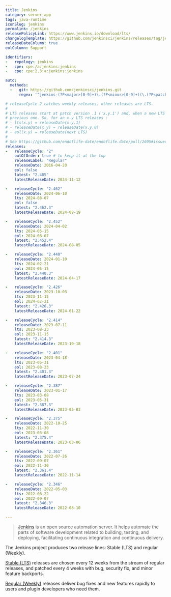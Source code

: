```yaml
---
title: Jenkins
category: server-app
tags: java-runtime
iconSlug: jenkins
permalink: /jenkins
releasePolicyLink: https://www.jenkins.io/download/lts/
changelogTemplate: https://github.com/jenkinsci/jenkins/releases/tag/jenkins-__LATEST__
releaseDateColumn: true
eolColumn: Support

identifiers:
-   repology: jenkins
-   cpe: cpe:/a:jenkins:jenkins
-   cpe: cpe:2.3:a:jenkins:jenkins

auto:
  methods:
  -   git: https://github.com/jenkinsci/jenkins.git
      regex: '^jenkins-(?P<major>[0-9]+)\.(?P<minor>[0-9]+)(\.(?P<patch>[0-9]+))?$'

# releaseCycle 2 catches weekly releases, other releases are LTS.
#
# LTS releases start at patch version .1 ('x.y.1') and, when a new LTS is released, it replaces the
# previous one. So, for an x.y LTS releases :
# - lts(x.y) = releaseDate(x.y.1)
# - releaseDate(x.y) = releaseDate(x.y.0)
# - eol(x.y) = releaseDate(next LTS)
#
# See https://github.com/endoflife-date/endoflife.date/pull/2695#issuecomment-1472929098
releases:
-   releaseCycle: "2"
    outOfOrder: true # to keep it at the top
    releaseLabel: "Regular"
    releaseDate: 2016-04-20
    eol: false
    latest: "2.485"
    latestReleaseDate: 2024-11-12

-   releaseCycle: "2.462"
    releaseDate: 2024-06-10
    lts: 2024-08-07
    eol: false
    latest: "2.462.3"
    latestReleaseDate: 2024-09-19

-   releaseCycle: "2.452"
    releaseDate: 2024-04-02
    lts: 2024-05-15
    eol: 2024-08-07
    latest: "2.452.4"
    latestReleaseDate: 2024-08-05

-   releaseCycle: "2.440"
    releaseDate: 2024-01-10
    lts: 2024-02-21
    eol: 2024-05-15
    latest: "2.440.3"
    latestReleaseDate: 2024-04-17

-   releaseCycle: "2.426"
    releaseDate: 2023-10-03
    lts: 2023-11-15
    eol: 2024-02-21
    latest: "2.426.3"
    latestReleaseDate: 2024-01-22

-   releaseCycle: "2.414"
    releaseDate: 2023-07-11
    lts: 2023-08-23
    eol: 2023-11-15
    latest: "2.414.3"
    latestReleaseDate: 2023-10-18

-   releaseCycle: "2.401"
    releaseDate: 2023-04-18
    lts: 2023-05-31
    eol: 2023-08-23
    latest: "2.401.3"
    latestReleaseDate: 2023-07-24

-   releaseCycle: "2.387"
    releaseDate: 2023-01-17
    lts: 2023-03-08
    eol: 2023-05-31
    latest: "2.387.3"
    latestReleaseDate: 2023-05-03

-   releaseCycle: "2.375"
    releaseDate: 2022-10-25
    lts: 2022-11-30
    eol: 2023-03-08
    latest: "2.375.4"
    latestReleaseDate: 2023-03-06

-   releaseCycle: "2.361"
    releaseDate: 2022-07-26
    lts: 2022-09-07
    eol: 2022-11-30
    latest: "2.361.4"
    latestReleaseDate: 2022-11-14

-   releaseCycle: "2.346"
    releaseDate: 2022-05-03
    lts: 2022-06-22
    eol: 2022-09-07
    latest: "2.346.3"
    latestReleaseDate: 2022-08-10

---
```


> [Jenkins](https://www.jenkins.io/) is an open source automation server. It helps automate the
> parts of software development related to building, testing, and deploying, facilitating continuous
> integration and continuous delivery.

The Jenkins project produces two release lines: Stable (LTS) and regular (Weekly).

[Stable (LTS)](https://www.jenkins.io/download/lts/) releases are chosen every 12 weeks from the
stream of regular releases, and patched every 4 weeks with bug, security fix, and minor feature backports.

[Regular (Weekly)](https://www.jenkins.io/download/weekly/) releases deliver bug fixes and new
features rapidly to users and plugin developers who need them.
